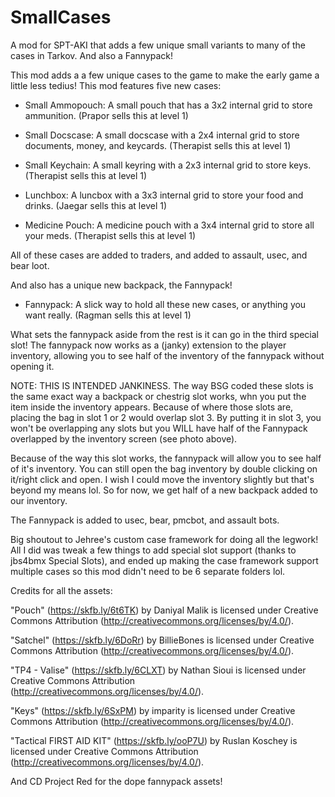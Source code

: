 # SmallCases
A mod for SPT-AKI that adds a few unique small variants to many of the cases in Tarkov. And also a Fannypack!



This mod adds a a few unique cases to the game to make the early game a little less tedius! This mod features five new cases:

- Small Ammopouch: A small pouch that has a 3x2 internal grid to store ammunition. (Prapor sells this at level 1)

- Small Docscase: A small docscase with a 2x4 internal grid to store documents, money, and keycards. (Therapist sells this at level 1)

- Small Keychain: A small keyring with a 2x3 internal grid to store keys. (Therapist sells this at level 1)

- Lunchbox: A luncbox with a 3x3 internal grid to store your food and drinks. (Jaegar sells this at level 1)

- Medicine Pouch: A medicine pouch with a 3x4 internal grid to store all your meds. (Therapist sells this at level 1)

All of these cases are added to traders, and added to assault, usec, and bear loot.


And also has a unique new backpack, the Fannypack!

- Fannypack: A slick way to hold all these new cases, or anything you want really. (Ragman sells this at level 1)

What sets the fannypack aside from the rest is it can go in the third special slot! The fannypack now works as a (janky) extension to the player inventory, allowing you to see half of the inventory of the fannypack without opening it. 

NOTE: THIS IS INTENDED JANKINESS.
The way BSG coded these slots is the same exact way a backpack or chestrig slot works, whn you put the item inside the inventory appears. Because of where those slots are, placing the bag in slot 1 or 2 would overlap slot 3. By putting it in slot 3, you won't be overlapping any slots but you WILL have half of the Fannypack overlapped by the inventory screen (see photo above).

Because of the way this slot works, the fannypack will allow you to see half of it's inventory. You can still open the bag inventory by double clicking on it/right click and open. I wish I could move the inventory slightly but that's beyond my means lol. So for now, we get half of a new backpack added to our inventory.

The Fannypack is added to usec, bear, pmcbot, and assault bots.

Big shoutout to Jehree's custom case framework for doing all the legwork! All I did was tweak a few things to add special slot support (thanks to jbs4bmx Special Slots), and ended up making the case framework support multiple cases so this mod didn't need to be 6 separate folders lol.


Credits for all the assets:

"Pouch" (https://skfb.ly/6t6TK) by Daniyal Malik is licensed under Creative Commons Attribution (http://creativecommons.org/licenses/by/4.0/).

"Satchel" (https://skfb.ly/6DoRr) by BillieBones is licensed under Creative Commons Attribution (http://creativecommons.org/licenses/by/4.0/).

"TP4 - Valise" (https://skfb.ly/6CLXT) by Nathan Sioui is licensed under Creative Commons Attribution (http://creativecommons.org/licenses/by/4.0/).

"Keys" (https://skfb.ly/6SxPM) by imparity is licensed under Creative Commons Attribution (http://creativecommons.org/licenses/by/4.0/).

"Tactical FIRST AID KIT" (https://skfb.ly/ooP7U) by Ruslan Koschey is licensed under Creative Commons Attribution (http://creativecommons.org/licenses/by/4.0/).


And CD Project Red for the dope fannypack assets! 
